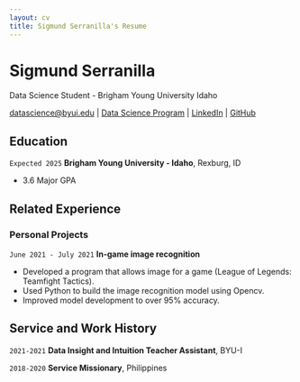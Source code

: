 ```yaml
---
layout: cv
title: Sigmund Serranilla's Resume
---
```

# Sigmund Serranilla
Data Science Student - Brigham Young University Idaho

<div id="webaddress">
<a href="sigmundserranilla@gmail.com">datascience@byui.edu</a>
| <a href="https://byuidatascience.github.io/development.html">Data Science Program</a>
| <a href="https://www.linkedin.com/in/sigmund-serranilla-5756051a5/">LinkedIn</a>
| <a href="https://github.com/byuids-resumes">GitHub</a>
</div>

<!-- https://www.monique.tech/the-art-of-markdown -->

## Education

`Expected 2025`
__Brigham Young University - Idaho__, Rexburg, ID

- 3.6 Major GPA


## Related Experience

### Personal Projects

`June 2021 - July 2021`
__In-game image recognition__

- Developed a program that allows image for a game (League of Legends: Teamfight Tactics).
- Used Python to build the image recognition model using Opencv.
- Improved model development to over 95% accuracy. 


## Service and Work History

`2021-2021`
__Data Insight and Intuition Teacher Assistant__, BYU-I


`2018-2020`
__Service Missionary__, Philippines



<!-- ### Footer

Last updated: July 2021 -->


